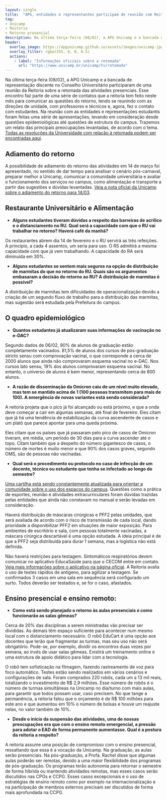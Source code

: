 ```yaml
---
layout: single
title:  "APG, entidades e representantes participam de reunião com Reitoria sobre a retomada"
tag:
- Unicamp
- Reitoria
- Retorno presencial
description: Na última terça-feira (08/02), a APG Unicamp e a bancada de representação discente no Conselho Universitário participaram de uma reunião da Reitoria sobre a retomada das atividades presenciais.
header:
  overlay_image: https://apgunicamp.github.io/assets/images/unicamp.jpg
  overlay_filter: rgba(255, 0, 0, 0.5)
  actions:
    - label: "Informações oficiais sobre a retomada"
      url: "https://www.unicamp.br/unicamp/tv/retomada"
---
```

Na última terça-feira (08/02), a APG Unicamp e a bancada de representação discente no Conselho Universitário participaram de uma reunião da Reitoria sobre a retomada das atividades presenciais. Esse encontro faz parte de uma série de contatos que a reitoria tem feito neste mês para comunicar as questões do retorno, tendo se reunindo com as direções de unidade, com professores e técnicos e, agora, fez o contato com estudantes. Na reunião com as entidades e representações estudantis foram feitas uma série de apresentações, levando em consideração desde questões epidemiológicas até questões de estrutura do campus. Trazemos um relato das principais preocupações levantadas, de acordo com o tema. [Todas as resoluções da Universidade com relação à retomada podem ser encontradas aqui](https://www.unicamp.br/unicamp/noticias/retomada-grs).

## Adiamento do retorno

A possibilidade de adiamento do retorno das atividades em 14 de março foi apresentado, no sentido de dar tempo para analisar o cenário pós-carnaval, preparar melhor a Unicamp, comunicar a comunidade universitária e avaliar o funcionamento dos serviços no campus, como alimentação e transporte a partir das sugestões e dúvidas levantadas. [Veja a nota oficial da Unicamp sobre o adiamento do retorno para 14/03](https://www.unicamp.br/unicamp/noticias/2022/02/08/unicamp-adia-o-inicio-das-aulas-para-14-de-marco).

## Restaurante Universitário e Alimentação

- **Alguns estudantes tiveram dúvidas a respeito das barreiras de acrílico e o distanciamento no RU. Qual será a capacidade com que o RU vai trabalhar no retorno? Haverá café da manhã?**

Os restaurantes abrem dia 14 de fevereiro e o RU servirá as três refeições. A princípio, a cada 4 assentos, um seria para uso. O RS admitirá a mesma capacidade com que já vem trabalhando. A capacidade do RA será diminuída em 30%.

- **Alguns estudantes se sentem mais seguros na opção de distribuição de marmitas do que no retorno do RU. Quais são os argumentos embasaram a decisão do retorno ao RU? A distribuição de marmitas é possível?**

A distribuição de marmitas tem dificuldades de operacionalização devido a criação de um segundo fluxo de trabalho para a distribuição das marmitas, mas sugestão será estudada pela Prefeitura do campus.

## O quadro epidemiológico

- **Quantos estudantes já atualizaram suas informações de vacinação no e-DAC?**

Segundo dados de 06/02, 90% de alunos de graduação estão completamente vacinados. 81,5% de alunos dos cursos de pós-graduação stricto sensu com comprovação vacinal, o que corresponde a cerca de 2000 alunos que ainda não comprovaram esquema vacinal no e-DAC. Nos cursos lato sensu, 19% dos alunos comprovaram esquema vacinal. No entanto, o universo de alunos é bem menor, representando cerca de 800 alunos.

- **A razão de disseminação da Omicron caiu de um nível muito elevado, mas tem se mantido acima de 1 (100 pessoas transmitem para mais de 100). A emergência de novas variantes está sendo considerada?**

A reitoria projeta que o pico já foi alcançado ou está próximo, e que a onda deve começar a cair em algumas semanas, até final de fevereiro. Eles citam que já há uma tendência de estabilização da curva ascendente de casos e um platô que parece apontar para uma queda próxima.

Eles citam que os países que já passaram pelo pico de casos de Omicron tiveram, em média, um período de 30 dias para a curva ascender até o topo. Citam também que a despeito do número gigantesco de casos, o número de mortes é muito menor e que 90% dos casos graves, segundo OMS, são de pessoas não vacinadas.

- **Qual será o procedimento ou protocolo no caso de infecção de um docente, técnico ou estudante que tenha se infectado ao longo do semestre?**

[Uma cartilha está sendo constantemente atualizada para orientar a comunidade sobre o uso dos espaços do campus](https://www.unicamp.br/unicamp/cartilha-covid-19). Questões como a prática de esportes, reunião e atividades extracurriculares foram dúvidas trazidas pelas entidades que ainda não constavam no manual e serão levadas em consideração.

Haverá distribuição de máscaras cirúrgicas e PFF2 pelas unidades, que será avaliada de acordo com o risco de transmissão de cada local, dando prioridade a disponibilizar PFF2 em situações de maior exposição. Para ambientes de escritório e sala, com pessoas totalmente vacinadas, a máscara cirúrgica descartável é uma opção estudada. A ideia principal é de que a PFF2 seja distribuída para durar 1 semana, mas a logística não está definida.

Não haverá restrições para testagem. Sintomáticos respiratórios devem comunicar no aplicativo EducaSaúde para que o CECOM entre em contato. [Veja mais informações sobre o aplicativo na página oficial](https://www.unicamp.br/unicamp/cartilha-covid-19/aplicativo-para-vigilancia-em-saude-da-unicamp-educasaude). A Reitoria avalia o uso de testes rápidos de antígeno, para agilizar a testagem. Se confirmados 3 casos em uma sala em sequência será configurado um surto. Todos deverão ser testados e, se for o caso, afastados.

## Ensino presencial e ensino remoto:

- **Como está sendo planejado o retorno às aulas presenciais e como funcionarão as salas gêmeas?**

Cerca de 20% das disciplinas a serem ministradas vão precisar ser divididas. As demais têm espaço suficiente para acontecer num mesmo local com o distanciamento necessário. O robô EduCart é uma opção aos docentes que terão que fragmentar as turmas, mas seu uso não será obrigatório. Pode-se, por exemplo, dividir os encontros duas vezes por semana, ao invés de usar salas gêmeas. Existirá um treinamento online e uma estrutura de apoio didático para lidar com a tecnologia.

O robô tem sofisticação na filmagem, fazendo rastreamento de voz para foco automático. Testes estão sendo realizados em vários cenários e configurações de sala. Foram comprados 220 robôs, cada um a 13 mil reais, totalizando o investimento de R\$ 2,9 milhões. Esse número de robôs é o número de turmas simultâneas na Unicamp no dia/turno com mais aulas, para garantir que todos possam usar, caso precisem. No que tange a permanência, a reitoria falou que o orçamento é de R$ 100 milhões para este ano e que aumentou em 10% o número de bolsas e houve um reajuste nelas, no valor também de 10%.

- **Desde o início da suspensão das atividades, uma de nossas preocupações era que com o ensino remoto emergencial, a pressão para adotar o EAD de forma permanente aumentasse. Qual é a postura da reitoria a respeito?**

A reitoria assume uma posição de compromisso com o ensino presencial, ressaltando que essa é a vocação da Unicamp. Na graduação, as aulas serão presenciais. Na pós-graduação, a Profa. Rachel disse que algumas aulas poderão ser remotas, devido a uma maior flexibilidade dos programas de pós-graduação. Os programas terão autonomia para retornar o semestre de forma híbrida ou mantendo atividades remotas, mas esses casos serão discutidos nas CPGs e CCPG. Esses casos excepcionais e o uso de estratégias de ensino remoto como por exemplo na internacionalização e na participação de membros externos precisam ser discutidos de forma mais aprofundada na CCPG.

